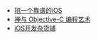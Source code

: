 
- [招一个靠谱的iOS](https://github.com/ChenYilong/iOSInterviewQuestions)
- [禅与 Objective-C 编程艺术](https://github.com/oa414/objc-zen-book-cn)
- [iOS开发杂货铺](https://github.com/LGCooci/KCiOSGrocery)
